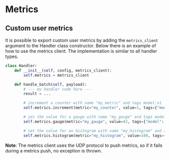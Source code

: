 # Metrics

## Custom user metrics

It is possible to export custom user metrics by adding the `metrics_client`
argument to the Handler class constructor. Below there is an example of how to use the metrics client. The implementation is similar to all handler types.

```python
class Handler:
    def __init__(self, config, metrics_client):
        self.metrics = metrics_client

    def handle_batch(self, payload):
        # --- my handler code here ---
        result = ...

        # increment a counter with name "my_metric" and tags model:v1
        self.metrics.increment(metric="my_counter", value=1, tags={"model": "v1"})

        # set the value for a gauge with name "my_gauge" and tags model:v1
        self.metrics.gauge(metric="my_gauge", value=42, tags={"model": "v1"})

        # set the value for an histogram with name "my_histogram" and tags model:v1
        self.metrics.histogram(metric="my_histogram", value=100, tags={"model": "v1"})
```

**Note**: The metrics client uses the UDP protocol to push metrics, so if it fails during a metrics push, no exception is thrown.

